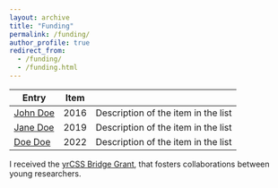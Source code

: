 ```yaml
---
layout: archive
title: "Funding"
permalink: /funding/
author_profile: true
redirect_from:
  - /funding/
  - /funding.html
---
```


| Entry            | Item   |                                                              |
| --------         | ------ | ------------------------------------------------------------ |
| [John Doe](#)    | 2016   | Description of the item in the list                          |
| [Jane Doe](#)    | 2019   | Description of the item in the list                          |
| [Doe Doe](#)     | 2022   | Description of the item in the list     

I received the [yrCSS Bridge Grant](http://yrcss.cssociety.org/bridge-grants/), that fosters collaborations between young researchers.
